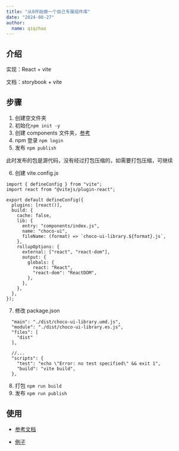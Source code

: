 ```yaml
---
title: "从0开始做一个自己专属组件库"
date: "2024-08-27"
author:
  name: qiqzhao
---
```


## 介绍

实现：React + vite

文档：storybook + vite

## 步骤

1. 创建空文件夹
2. 初始化`npm init -y`
3. 创建 components 文件夹，[参考](https://github.com/choco-ui/choco-ui)
4. npm 登录 `npm login`
5. 发布 `npm publish`

此时发布的包是源代码，没有经过打包压缩的，如需要打包压缩，可继续

6. 创建 vite.config.js

```
import { defineConfig } from "vite";
import react from "@vitejs/plugin-react";

export default defineConfig({
  plugins: [react()],
  build: {
    cache: false,
    lib: {
      entry: "components/index.js",
      name: "choco-ui",
      fileName: (format) => `choco-ui-library.${format}.js`,
    },
    rollupOptions: {
      external: ["react", "react-dom"],
      output: {
        globals: {
          react: "React",
          "react-dom": "ReactDOM",
        },
      },
    },
  },
});
```

7. 修改 package.json

```
  "main": "./dist/choco-ui-library.umd.js",
  "module": "./dist/choco-ui-library.es.js",
  "files": [
    "dist"
  ],

  //...
  "scripts": {
    "test": "echo \"Error: no test specified\" && exit 1",
    "build": "vite build",
  },

```

8. 打包 `npm run build`
9. 发布 `npm run publish`

## 使用

- [参考文档](https://github.com/choco-ui/choco-ui/blob/master/readme.md)

- [例子](https://github.com/choco-ui/ui-demo)
